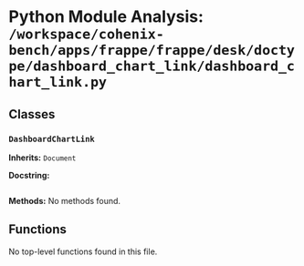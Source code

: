 # Python Module Analysis: `/workspace/cohenix-bench/apps/frappe/frappe/desk/doctype/dashboard_chart_link/dashboard_chart_link.py`

## Classes

### `DashboardChartLink`
**Inherits:** `Document`


**Docstring:**
```

```

**Methods:**
No methods found.




## Functions

No top-level functions found in this file.
